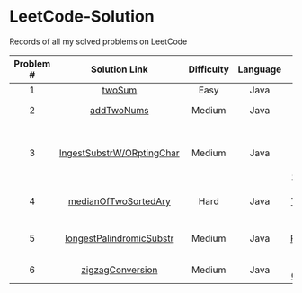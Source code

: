 # LeetCode-Solution
Records of all my solved problems on LeetCode

|Problem #|Solution Link                                                                        |Difficulty|Language|LeetCode Link|
| :----:  | :---------------------------------------------------------------------------------: | :-------:|:------:|:-----------:|
|1        |[twoSum](https://github.com/artisan1218/LeetCode-Solution/tree/main/1.%20twoSum)     |Easy      |Java    |[Two Sum](https://leetcode.com/problems/two-sum/)|
|2        |[addTwoNums](https://github.com/artisan1218/LeetCode-Solution/tree/main/2.%20addTwoNums)|Medium |Java    |[Add Two Numbers](https://leetcode.com/problems/add-two-numbers/)|
|3        |[lngestSubstrW/ORptingChar](https://github.com/artisan1218/LeetCode-Solution/tree/main/3.%20longestSubstringWithoutRepeating)|Medium|Java|[Longest Substring Without Repeating Characters](https://leetcode.com/problems/longest-substring-without-repeating-characters/)|
|4        |[medianOfTwoSortedAry](https://github.com/artisan1218/LeetCode-Solution/tree/main/4.%20medianOfTwoSortedArys)|Hard|Java|[Median of Two Sorted Arrays](https://leetcode.com/problems/median-of-two-sorted-arrays/)|
|5        |[longestPalindromicSubstr](https://github.com/artisan1218/LeetCode-Solution/tree/main/5.%20lonegstPalindromicSubstring)|Medium|Java|[Longest Palindromic Substring](https://leetcode.com/problems/longest-palindromic-substring/)|
|6        |[zigzagConversion](https://github.com/artisan1218/LeetCode-Solution/tree/main/6.%20zigzagConversion)|Medium|Java|[ZigZag Conversion](https://leetcode.com/problems/zigzag-conversion/)|
